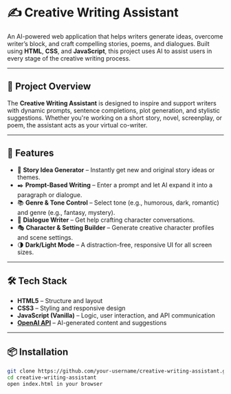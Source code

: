 # ✍️ Creative Writing Assistant

An AI-powered web application that helps writers generate ideas, overcome writer’s block, and craft compelling stories, poems, and dialogues. Built using **HTML**, **CSS**, and **JavaScript**, this project uses AI to assist users in every stage of the creative writing process.

---

## 🧠 Project Overview

The **Creative Writing Assistant** is designed to inspire and support writers with dynamic prompts, sentence completions, plot generation, and stylistic suggestions. Whether you're working on a short story, novel, screenplay, or poem, the assistant acts as your virtual co-writer.

---

## 🚀 Features

- 📝 **Story Idea Generator** – Instantly get new and original story ideas or themes.
- ✒️ **Prompt-Based Writing** – Enter a prompt and let AI expand it into a paragraph or dialogue.
- 📚 **Genre & Tone Control** – Select tone (e.g., humorous, dark, romantic) and genre (e.g., fantasy, mystery).
- 💬 **Dialogue Writer** – Get help crafting character conversations.
- 🎭 **Character & Setting Builder** – Generate creative character profiles and scene settings.
- 🌗 **Dark/Light Mode** – A distraction-free, responsive UI for all screen sizes.

---

## 🛠️ Tech Stack

- **HTML5** – Structure and layout
- **CSS3** – Styling and responsive design
- **JavaScript (Vanilla)** – Logic, user interaction, and API communication
- **[OpenAI API](https://platform.openai.com/)** – AI-generated content and suggestions

---

## 📦 Installation

```bash
git clone https://github.com/your-username/creative-writing-assistant.git
cd creative-writing-assistant
open index.html in your browser
